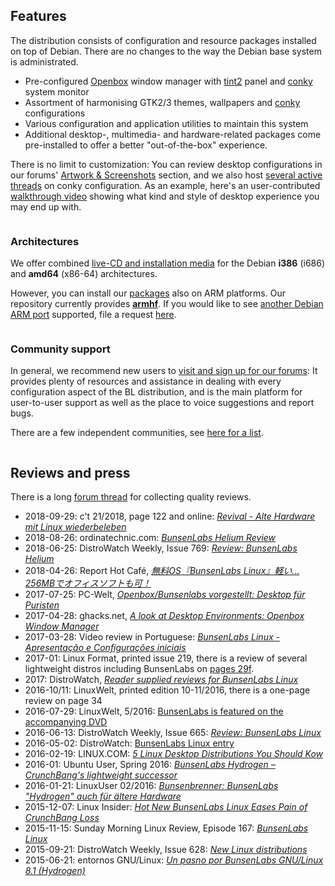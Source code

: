 [openbox]:    <http://openbox.org/wiki/Main_Page>
[debian]:     <https://www.debian.org>
[cb]:         <http://crunchbang.org/forums/viewtopic.php?id=38916>
[releaseurl]: <@@RELEASE_ANNOUNCEMENT_URL@@>
[censuslink]: <https://wiki.debian.org/Derivatives/Census/BunsenLabs>

## Features

The distribution consists of configuration and resource packages
installed on top of Debian. There are no changes to the way the Debian
base system is administrated.

* Pre-configured [Openbox](http://openbox.org/wiki/Main_Page) window
  manager with [tint2](https://gitlab.com/o9000/tint2) panel and
  [conky](http://conky.sourceforge.net/) system monitor
* Assortment of harmonising GTK2/3 themes, wallpapers and
  [conky](https://github.com/brndnmtthws/conky) configurations
* Various configuration and application utilities to maintain this
  system
* Additional desktop-, multimedia- and hardware-related packages come
  pre-installed to offer a better "out-of-the-box" experience.

There is no limit to customization: You can review desktop
configurations in our forums' [Artwork & Screenshots](https://forums.bunsenlabs.org/viewforum.php?id=8) section,
and we also host [several active threads](https://forums.bunsenlabs.org/viewforum.php?id=9) on conky
configuration. As an example, here's an user-contributed [walkthrough video](https://youtu.be/TUXohePdiR4) showing
what kind and style of desktop experience you may end up with.

<div id="subfeatures" class="row">
  <div class="column">

### Architectures

We offer combined [live-CD and installation
media](/installation.html#installing-from-a-live-iso-image-cddvdusb-key) for the Debian
**i386** (i686) and **amd64** (x86-64) architectures.

However, you can install our [packages](/installation.html#package-based-install) also on ARM platforms.
Our repository currently provides **[armhf](https://wiki.debian.org/ArmHardFloatPort)**.
If you would like to see [another Debian ARM port](https://www.debian.org/ports/arm/) supported,
file a request [here](https://forums.bunsenlabs.org/viewforum.php?id=13).

  </div>
  <div class="column">

### Community support

In general, we recommend new users to [visit and sign up for  our
forums](https://forums.bunsenlabs.org): It provides plenty of resources
and assistance in dealing with every configuration aspect of the BL
distribution, and is the main platform for user-to-user support as well
as the place to voice suggestions and report bugs.

There are a few independent communities, see [here for a list](https://www.bunsenlabs.org/faq.html#independent-channels).

</div>
</div>

## Reviews and press

There is a long [forum thread](https://forums.bunsenlabs.org/viewtopic.php?id=763) for collecting quality reviews.

* 2018-09-29: c't 21/2018, page 122 and online: *[Revival - Alte Hardware mit Linux wiederbeleben](https://www.heise.de/select/ct/2018/21/1539312557450435)*
* 2018-08-26: ordinatechnic.com: *[BunsenLabs Helium Review](https://www.ordinatechnic.com/distro-reviews/BunsenLabs/bunsenlabs-helium-review)*
* 2018-06-25: DistroWatch Weekly, Issue 769: *[Review: BunsenLabs Helium](https://www.distrowatch.com/weekly.php?issue=20180625#bunsenlabs)*
* 2018-04-26: Report Hot Café, *[無料OS『BunsenLabs Linux』軽い…256MBでオフィスソフトも可！](https://report.hot-cafe.net/bunsenlabs-linux-4951)*
* 2017-07-25: PC-Welt, *[Openbox/Bunsenlabs vorgestellt: Desktop für Puristen](https://www.pcwelt.de/a/openbox-bunsenlabs-vorgestellt-desktop-fuer-puristen,3447522)*
* 2017-04-28: ghacks.net, *[A look at Desktop Environments: Openbox Window Manager](https://www.ghacks.net/2017/04/28/a-look-at-desktop-environments-openbox-window-manager/)*
* 2017-03-28: Video review in Portuguese: *[BunsenLabs Linux - Apresentação e Configurações iniciais](https://www.youtube.com/watch?v=HoNKPopVpbw)*
* 2017-01: Linux Format, printed issue 219, there is a review of several lightweight distros including BunsenLabs on [pages 29f](https://www.myfavouritemagazines.co.uk/computer/linux-format-magazine-back-issues/linux-format-january-2017-issue-219/).
* 2017: DistroWatch, *[Reader supplied reviews for BunsenLabs Linux](https://distrowatch.com/dwres.php?resource=ratings&distro=bunsenlabs)*
* 2016-10/11: LinuxWelt, printed edition 10-11/2016, there is a one-page review on page 34
* 2016-07-29: LinuxWelt, 5/2016: [BunsenLabs is featured on the accompanying DVD](http://www.pcwelt.de/news/LinuxWelt-5-2016-jetzt-am-Kiosk-10016907.html)
* 2016-06-13: DistroWatch Weekly, Issue 665: *[Review: BunsenLabs Linux](https://distrowatch.com/weekly.php?issue=20160613#bunsen)*
* 2016-05-02: DistroWatch: [BunsenLabs Linux entry](https://distrowatch.com/table.php?distribution=bunsenlabs)
* 2016-02-19: LINUX.COM: *[5 Linux Desktop Distributions You Should Kow](http://www.linux.com/learn/tutorials/886407-5-live-linux-desktop-distributions-you-should-know)*
* 2016-01: Ubuntu User, Spring 2016: *[BunsenLabs Hydrogen – CrunchBang's lightweight successor](https://www.ubuntu-user.com/Magazine/Archive/2016/28/BunsenLabs-Hydrogen-CrunchBang-s-lightweight-successor)*
* 2016-01-21: LinuxUser 02/2016: *[Bunsenbrenner: BunsenLabs "Hydrogen" auch für ältere Hardware](http://www.linux-community.de/Internal/Artikel/Print-Artikel/LinuxUser/2016/02/Bunsenbrenner)*
* 2015-12-07: Linux Insider: *[Hot New BunsenLabs Linux Eases Pain of CrunchBang Loss](http://www.linuxinsider.com/story/82837.html?rss=1)*
* 2015-11-15: Sunday Morning Linux Review, Episode 167: *[BunsenLabs Linux](http://smlr.us/?p=4833/)*
* 2015-09-21: DistroWatch Weekly, Issue 628: *[New Linux distributions](http://distrowatch.com/weekly.php?issue=20150921#waiting)*
* 2015-06-21: entornos GNU/Linux: *[Un pasno por BunsenLabs GNU/Linux 8.1 (Hydrogen)](http://entornosgnulinux.com/2015/06/21/un-paseo-por-bunsenlabs-gnulinux-8-1-hydrogen/)*
